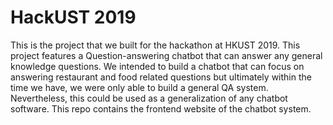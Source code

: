 # HackUST 2019

This is the project that we built for the hackathon at HKUST 2019. This project features a Question-answering chatbot that can answer any general knowledge questions. We intended to build a chatbot that can focus on answering restaurant and food related questions but ultimately within the time we have, we were only able to build a general QA system. Nevertheless, this could be used as a generalization of any chatbot software. This repo contains the frontend website of the chatbot system.
